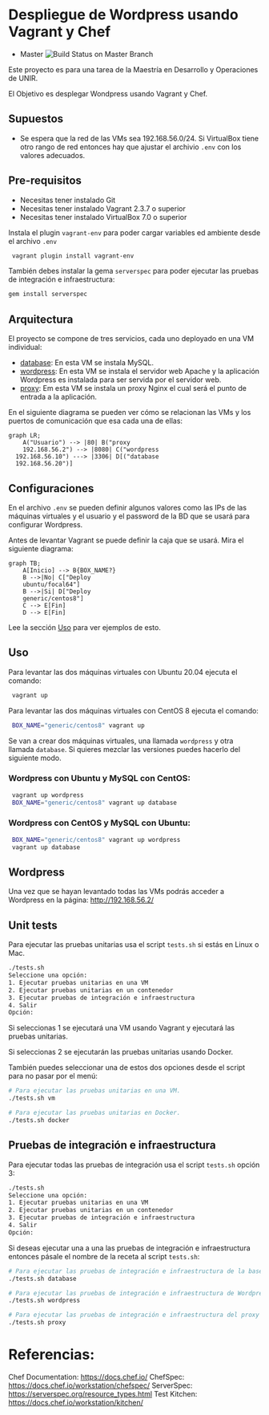 # Despliegue de Wordpress usando Vagrant y Chef

- Master ![Build Status on Master Branch](https://github.com/cppmx/wordpress_chef/actions/workflows/ci.yaml/badge.svg)

Este proyecto es para una tarea de la Maestría en Desarrollo y Operaciones de UNIR.

El Objetivo es desplegar Wondpress usando Vagrant y Chef.

## Supuestos

- Se espera que la red de las VMs sea 192.168.56.0/24. Si VirtualBox tiene otro rango de red entonces hay que ajustar el archivio `.env` con los valores adecuados.

## Pre-requisitos

- Necesitas tener instalado Git
- Necesitas tener instalado Vagrant 2.3.7 o superior
- Necesitas tener instalado VirtualBox 7.0 o superior

Instala el plugin `vagrant-env` para poder cargar variables ed ambiente desde el archivo `.env`

```bash
 vagrant plugin install vagrant-env
```

También debes instalar la gema `serverspec` para poder ejecutar las pruebas de integración e infraestructura:

```bash
gem install serverspec
```

## Arquitectura

El proyecto se compone de tres servicios, cada uno deployado en una VM individual:

- [database](cookbooks/database/README.md): En esta VM se instala MySQL.
- [wordpress](cookbooks/wordpress/README.md): En esta VM se instala el servidor web Apache y la aplicación Wordpress es instalada para ser servida por el servidor web.
- [proxy](cookbooks/proxy/README.md): Em esta VM se instala un proxy Nginx el cual será el punto de entrada a la aplicación.

En el siguiente diagrama se pueden ver cómo se relacionan las VMs y los puertos de comunicación que esa cada una de ellas:

```mermaid
graph LR;
    A("Usuario") --> |80| B("proxy
    192.168.56.2") --> |8080| C("wordpress
  192.168.56.10") ---> |3306| D[("database
  192.168.56.20")]
```

## Configuraciones

En el archivo `.env` se pueden definir algunos valores como las IPs de las máquinas virtuales y el usuario y el password de la BD que se usará para configurar Wordpress.

Antes de levantar Vagrant se puede definir la caja que se usará. Mira el siguiente diagrama:

```mermaid
graph TB;
    A[Inicio] --> B{BOX_NAME?}
    B -->|No| C["Deploy
    ubuntu/focal64"]
    B -->|Si| D["Deploy
    generic/centos8"]
    C --> E[Fin]
    D --> E[Fin]
```

Lee la sección [Uso](#uso) para ver ejemplos de esto.

## Uso

Para levantar las dos máquinas virtuales con Ubuntu 20.04 ejecuta el comando:

```bash
 vagrant up
```

Para levantar las dos máquinas virtuales con CentOS 8 ejecuta el comando:

```bash
 BOX_NAME="generic/centos8" vagrant up
```

Se van a crear dos máquinas virtuales, una llamada `wordpress` y otra llamada `database`.
Si quieres mezclar las versiones puedes hacerlo del siguiente modo.

### Wordpress con Ubuntu y MySQL con CentOS:

```bash
 vagrant up wordpress
 BOX_NAME="generic/centos8" vagrant up database
```

### Wordpress con CentOS y MySQL con Ubuntu:

```bash
 BOX_NAME="generic/centos8" vagrant up wordpress
 vagrant up database
```

## Wordpress

Una vez que se hayan levantado todas las VMs podrás acceder a Wordpress en la página: http://192.168.56.2/


## Unit tests

Para ejecutar las pruebas unitarias usa el script `tests.sh` si estás en Linux o Mac.

```bash
./tests.sh
Seleccione una opción:
1. Ejecutar pruebas unitarias en una VM
2. Ejecutar pruebas unitarias en un contenedor
3. Ejecutar pruebas de integración e infraestructura
4. Salir
Opción: 
```

Si seleccionas 1 se ejecutará una VM usando Vagrant y ejecutará las pruebas unitarias.

Si seleccionas 2 se ejecutarán las pruebas unitarias usando Docker.

También puedes seleccionar una de estos dos opciones desde el script para no pasar por el menú:

```bash
# Para ejecutar las pruebas unitarias en una VM.
./tests.sh vm

# Para ejecutar las pruebas unitarias en Docker.
./tests.sh docker
```

## Pruebas de integración e infraestructura

Para ejecutar todas las pruebas de integración usa el script `tests.sh` opción 3:

```bash
./tests.sh
Seleccione una opción:
1. Ejecutar pruebas unitarias en una VM
2. Ejecutar pruebas unitarias en un contenedor
3. Ejecutar pruebas de integración e infraestructura
4. Salir
Opción: 
```

Si deseas ejecutar una a una las pruebas de integración e infraestructura entonces pásale el nombre de la receta al script `tests.sh`:

```bash
# Para ejecutar las pruebas de integración e infraestructura de la base de datos
./tests.sh database

# Para ejecutar las pruebas de integración e infraestructura de Wordpress
./tests.sh wordpress

# Para ejecutar las pruebas de integración e infraestructura del proxy
./tests.sh proxy
```

# Referencias:

Chef Documentation: https://docs.chef.io/
ChefSpec: https://docs.chef.io/workstation/chefspec/
ServerSpec: https://serverspec.org/resource_types.html
Test Kitchen: https://docs.chef.io/workstation/kitchen/